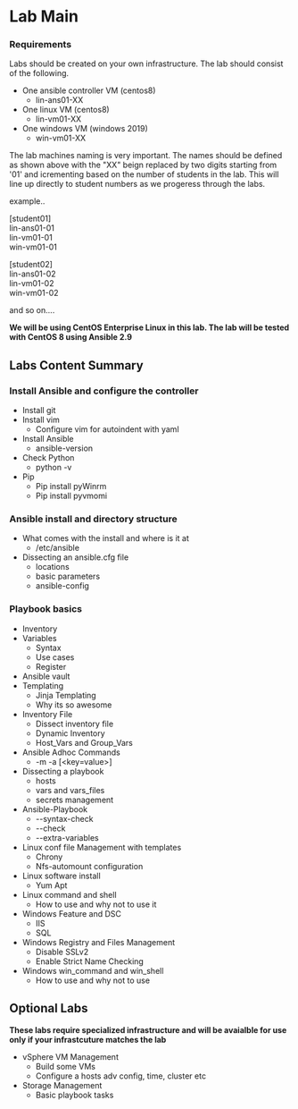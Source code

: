 # Lab Main

### Requirements

Labs should be created on your own infrastructure. The lab should consist of the following.

* One ansible controller VM (centos8)
   * lin-ans01-XX
* One linux VM (centos8)
   * lin-vm01-XX
* One windows VM (windows 2019)
   * win-vm01-XX

The lab machines naming is very important. The names should be defined as shown above with the "XX" beign replaced by two digits starting from '01' and icrementing based on the number of students in the lab. This will line up directly to student numbers as we progeress through the labs.

example..

[student01]<br />
lin-ans01-01<br />
lin-vm01-01<br />
win-vm01-01

[student02]<br />
lin-ans01-02<br />
lin-vm01-02<br />
win-vm01-02

and so on....


**We will be using CentOS Enterprise Linux in this lab. The lab will be tested with CentOS 8 using Ansible 2.9**

## Labs Content Summary

### Install Ansible and configure the controller
* Install git
* Install vim
    * Configure vim for autoindent with yaml
*	Install Ansible
    * ansible-version
*	Check Python
    * python  -v
*	Pip
    * Pip install pyWinrm
    * Pip install pyvmomi

### Ansible install and directory structure
* What comes with the install and where is it at
    * /etc/ansible
*	Dissecting an ansible.cfg file
    *	locations
    *	basic parameters
    * ansible-config

### Playbook basics
* Inventory
*	Variables
    * Syntax
    * Use cases
    * Register
* Ansible vault
*	Templating
    * Jinja Templating
    * Why its so awesome
*	Inventory File
    * Dissect inventory file
    * Dynamic Inventory
    * Host_Vars and Group_Vars
*	Ansible Adhoc Commands
    * -m <module> -a [<key=value>]
*	Dissecting a playbook
    *	hosts
    * vars and vars_files
    * secrets management
*	Ansible-Playbook
    * --syntax-check
    *	--check
    *	--extra-variables
*	Linux conf file Management with templates
    *	Chrony
    * Nfs-automount configuration
*	Linux software install
    * Yum Apt
*	Linux command and shell
    *	How to use and why not to use it
*	Windows Feature and DSC
    *	IIS
    *	SQL
*	Windows Registry and Files Management
    * Disable SSLv2
    * Enable Strict Name Checking
*	Windows win_command and win_shell
    * How to use and why not to use

## Optional Labs

**These labs require specialized infrastructure and will be avaialble for use only if your infrastcuture matches the lab**

*	vSphere VM Management
    * Build some VMs
    *	Configure a hosts adv config, time, cluster etc
* Storage Management
    * Basic playbook tasks
